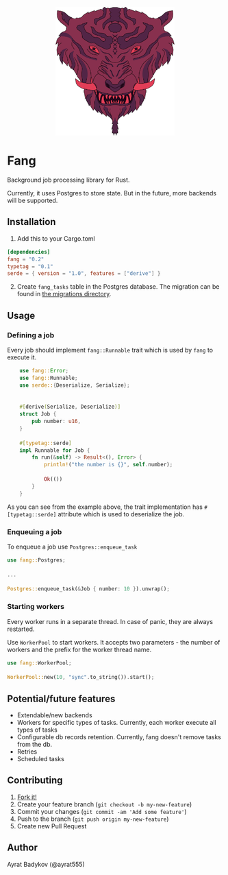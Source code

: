 <p align="center"><img src="logo.png" alt="fang" height="300px"></p>

# Fang

Background job processing library for Rust.

Currently, it uses Postgres to store state. But in the future, more backends will be supported.

## Installation

1. Add this to your Cargo.toml


```toml
[dependencies]
fang = "0.2"
typetag = "0.1"
serde = { version = "1.0", features = ["derive"] }
```

2. Create `fang_tasks` table in the Postgres database. The migration can be found in [the migrations directory](https://github.com/ayrat555/fang/blob/master/migrations/2021-06-05-112912_create_fang_tasks/up.sql).

## Usage

### Defining a job

Every job should implement `fang::Runnable` trait which is used by `fang` to execute it.


```rust
    use fang::Error;
    use fang::Runnable;
    use serde::{Deserialize, Serialize};


    #[derive(Serialize, Deserialize)]
    struct Job {
        pub number: u16,
    }

    #[typetag::serde]
    impl Runnable for Job {
        fn run(&self) -> Result<(), Error> {
            println!("the number is {}", self.number);

            Ok(())
        }
    }
```

As you can see from the example above, the trait implementation has `#[typetag::serde]` attribute which is used to deserialize the job.

### Enqueuing a job

To enqueue a job use `Postgres::enqueue_task`


```rust
use fang::Postgres;

...

Postgres::enqueue_task(&Job { number: 10 }).unwrap();

```


### Starting workers

Every worker runs in a separate thread. In case of panic, they are always restarted.

Use `WorkerPool` to start workers. It accepts two parameters - the number of workers and the prefix for the worker thread name.


```rust
use fang::WorkerPool;

WorkerPool::new(10, "sync".to_string()).start();
```

## Potential/future features

  * Extendable/new backends
  * Workers for specific types of tasks. Currently, each worker execute all types of tasks
  * Configurable db records retention. Currently, fang doesn't remove tasks from the db.
  * Retries
  * Scheduled tasks

## Contributing

1. [Fork it!](https://github.com/ayrat555/fang/fork)
2. Create your feature branch (`git checkout -b my-new-feature`)
3. Commit your changes (`git commit -am 'Add some feature'`)
4. Push to the branch (`git push origin my-new-feature`)
5. Create new Pull Request

## Author

Ayrat Badykov (@ayrat555)

